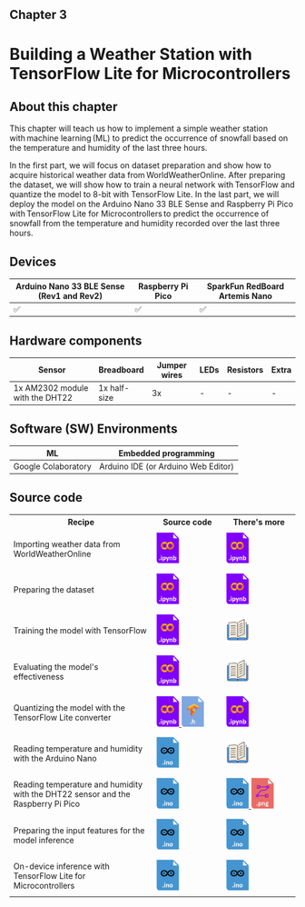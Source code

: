 <h2>Chapter 3</h2>
<h1><b>Building a Weather Station with TensorFlow Lite for Microcontrollers</b></h1>

<h2> About this chapter </h2>

This chapter will teach us how to implement a simple weather station with machine learning (ML) to predict the occurrence of snowfall based on the temperature and humidity of the last three hours.

In the first part, we will focus on dataset preparation and show how to acquire historical weather data from WorldWeatherOnline. After preparing the dataset, we will show how to train a neural network with TensorFlow and quantize the model to 8-bit with TensorFlow Lite. In the last part, we will deploy the model on the Arduino Nano 33 BLE Sense and Raspberry Pi Pico with TensorFlow Lite for Microcontrollers to predict the occurrence of snowfall from the temperature and humidity recorded over the last three hours.

<h2> Devices </h2>

| Arduino Nano 33 BLE Sense (Rev1 and Rev2) | Raspberry Pi Pico | SparkFun RedBoard Artemis Nano |
| ----------- | ---------------------------------------------------------------- | -- |
| ✅ | ✅ | ✅ |

<h2> Hardware components </h2>

| Sensor  | Breadboard | Jumper wires | LEDs | Resistors | Extra |
| --------| -----------| ------------ | ---- | --------- | ----- |
| 1x AM2302 module with the DHT22 | 1x half-size | 3x | - | - | - |

<h2> Software (SW) Environments </h2>

| ML | Embedded programming |
| --------| -------------------- |
| Google Colaboratory | Arduino IDE (or Arduino Web Editor) |

<h2> Source code </h2>

<table class="fixed">
    <col width=50%/>
<tr>
    <th>Recipe</th>
    <th>Source code</th>
    <th>There's more</th>
</tr>
<tr style="height:72px">
    <td>Importing weather data from WorldWeatherOnline</td>
    <td>
        <a href="https://github.com/PacktPublishing/TinyML-Cookbook_2E/blob/main/Chapter03/ColabNotebooks/prepare_model.ipynb">
        <img title="Colab notebook" src="../Imgs/colab_icon.png" width="40">
        </a>
    </td>
    <td>
        <a href="https://github.com/PacktPublishing/TinyML-Cookbook_2E/blob/main/Chapter03/ColabNotebooks/prepare_model.ipynb">
        <img title="Colab notebook" src="../Imgs/colab_icon.png" width="40">
        </a>
    </td>
</tr>
<tr style="height:72px">
    <td>Preparing the dataset</td>
    <td>
        <a href="https://github.com/PacktPublishing/TinyML-Cookbook_2E/blob/main/Chapter03/ColabNotebooks/prepare_model.ipynb">
        <img title="Colab notebook" src="../Imgs/colab_icon.png" width="40">
        </a>
    </td>
    <td>
        <a href="https://github.com/PacktPublishing/TinyML-Cookbook_2E/blob/main/Chapter03/ColabNotebooks/prepare_model.ipynb">
        <img title="Colab notebook" src="../Imgs/colab_icon.png" width="40">
        </a>
    </td>
</tr>
<tr style="height:72px">
    <td>Training the model with TensorFlow </td>
    <td>
        <a href="https://github.com/PacktPublishing/TinyML-Cookbook_2E/blob/main/Chapter03/ColabNotebooks/prepare_model.ipynb">
        <img title="Colab notebook" src="../Imgs/colab_icon.png" width="40">
        </a>
    </td>
    <td>
        <a>
        <img title="More in the book!" src="../Imgs/books_icon.svg" width="40">
        </a>
    </td>
</tr>
<tr style="height:72px">
    <td>Evaluating the model's effectiveness</td>
    <td>
        <a href="https://github.com/PacktPublishing/TinyML-Cookbook_2E/blob/main/Chapter03/ColabNotebooks/prepare_model.ipynb">
        <img title="Colab notebook" src="../Imgs/colab_icon.png" width="40">
        </a>
    </td>
    <td>
        <a>
        <img title="More in the book!" src="../Imgs/books_icon.svg" width="40">
        </a>
    </td>
</tr>
<tr style="height:72px">
    <td>Quantizing the model with the TensorFlow Lite converter</td>
    <td>
        <a href="https://github.com/PacktPublishing/TinyML-Cookbook_2E/blob/main/Chapter03/ColabNotebooks/prepare_model.ipynb">
        <img title="Colab notebook" src="../Imgs/colab_icon.png" width="40">
        </a>
        <a href="https://github.com/PacktPublishing/TinyML-Cookbook_2E/blob/main/Chapter03/Artifacts/model.h">
        <img title="ML model as C header file" src="../Imgs/ml_icon.png" width="40">
        </a>
    </td>
    <td>
        <a href="https://github.com/PacktPublishing/TinyML-Cookbook_2E/blob/main/Chapter03/ColabNotebooks/prepare_model.ipynb">
        <img title="Colab notebook" src="../Imgs/colab_icon.png" width="40">
        </a>
    </td>
</tr>
<tr style="height:72px">
    <td>Reading temperature and humidity with the Arduino Nano</td>
    <td>
        <a href="https://github.com/PacktPublishing/TinyML-Cookbook_2E/blob/main/Chapter03/ArduinoSketches/06_sensor_arduino_nano.ino">
        <img title="Sketch for Arduino Nano 33 BLE Sense" src="../Imgs/arduino_sketch_icon.png" width="40">
        </a>
    </td>
    <td>
        <a>
        <img title="More in the book!" src="../Imgs/books_icon.svg" width="40">
        </a>
    </td>
</tr>
<tr style="height:72px">
    <td>Reading temperature and humidity with the DHT22 sensor and the Raspberry Pi Pico</td>
    <td>
        <a href="https://github.com/PacktPublishing/TinyML-Cookbook_2E/blob/main/Chapter03/ArduinoSketches/07_sensor_rasp_pico.ino">
        <img title="Sketch for Raspberry Pi Pico" src="../Imgs/arduino_sketch_icon.png" width="40">
        </a>
    </td>
    <td>
        <a href="https://github.com/PacktPublishing/TinyML-Cookbook_2E/blob/main/Chapter03/ArduinoSketches/More/07_sensor_sparkfun_artemis_nano.ino">
        <img title="Sketch for SparkFun RedBoard Artemis Nano" src="../Imgs/arduino_sketch_icon.png" width="40">
        </a>
        <a href="https://github.com/PacktPublishing/TinyML-Cookbook_2E/blob/main/Chapter03/ArduinoSketches/More/07_schematic_sparkfun_artemis_nano.png">
        <img title="Schematic for SparkFun RedBoard Artemis Nano" src="../Imgs/schematic_icon.png"  width="40">
        </a>
    </td>
</tr>
<tr style="height:72px">
    <td>Preparing the input features for the model inference</td>
    <td>
        <a href="https://github.com/PacktPublishing/TinyML-Cookbook_2E/blob/main/Chapter03/ArduinoSketches/08_input_features.ino">
        <img title="Sketch for Arduino Nano 33 BLE Sense and Raspberry Pi Pico" src="../Imgs/arduino_sketch_icon.png" width="40">
        </a>
    </td>
    <td>
        <a href="https://github.com/PacktPublishing/TinyML-Cookbook_2E/blob/main/Chapter03/ArduinoSketches/More/08_input_features_sparkfun_artemis_nano.ino">
        <img title="Sketch for SparkFun RedBoard Artemis Nano" src="../Imgs/arduino_sketch_icon.png" width="40">
        </a>
    </td>
</tr>
<tr style="height:72px">
    <td>On-device inference with TensorFlow Lite for Microcontrollers</td>
    <td>
        <a href="https://github.com/PacktPublishing/TinyML-Cookbook_2E/blob/main/Chapter03/ArduinoSketches/09_classifier.ino">
        <img title="Sketch for SparkFun RedBoard Artemis Nano" src="../Imgs/arduino_sketch_icon.png" width="40">
        </a>
    </td>
    <td>
        <a href="https://github.com/PacktPublishing/TinyML-Cookbook_2E/blob/main/Chapter03/ArduinoSketches/More/09_classifier_sparkfun_artemis_nano.ino">
        <img title="Sketch for SparkFun RedBoard Artemis Nano" src="../Imgs/arduino_sketch_icon.png" width="40">
        </a>
    </td>
</tr>
</table>